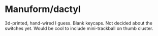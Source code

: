 # Manuform/dactyl

3d-printed, hand-wired I guess. Blank keycaps.
Not decided about the switches yet.
Would be cool to include mini-trackball on thumb cluster.
